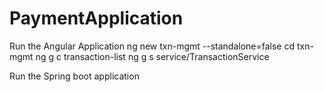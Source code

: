 # PaymentApplication

Run the Angular Application 
ng new txn-mgmt --standalone=false
cd txn-mgmt
ng g c transaction-list
ng g s service/TransactionService


Run the Spring boot application
